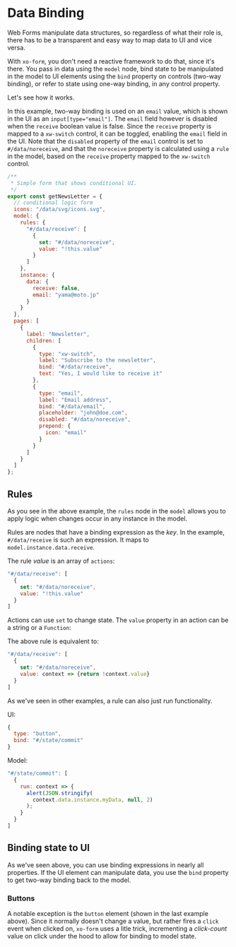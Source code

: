 # Data Binding

Web Forms manipulate data structures, so regardless of what their role is, there has to be a transparent and easy way to map data to UI and vice versa.

With `xo-form`, you don't need a reactive framework to do that, since it's there. You pass in data using the `model` node, bind state to be manipulated in the model to UI elements using the `bind` property on controls (two-way binding), or refer to state using one-way binding, in any control property.

Let's see how it works.

In this example, two-way binding is used on an `email` value, which is shown in the UI as an `input[type="email"]`. The `email` field however is disabled when the `receive` boolean value is false.
Since the `receive` property is mapped to a `xw-switch` control, it can be toggled, enabling the `email` field in the UI.
Note that the `disabled` property of the `email` control is set to `#/data/noreceive`, and that the `noreceive` property is calculated using a `rule` in the model, based on the `receive` property mapped to the `xw-switch` control.

```js
/**
 * Simple form that shows conditional UI.
 */
export const getNewsLetter = {
  // conditional logic form
  icons: "/data/svg/icons.svg",
  model: {
    rules: {
      "#/data/receive": [
        {
          set: "#/data/noreceive",
          value: "!this.value"
        }
      ]
    },
    instance: {
      data: {
        receive: false,
        email: "yama@moto.jp"
      }
    }
  },
  pages: [
    {
      label: "Newsletter",
      children: [
        {
          type: "xw-switch",
          label: "Subscribe to the newsletter",
          bind: "#/data/receive",
          text: "Yes, I would like to receive it"
        },
        {
          type: "email",
          label: "Email address",
          bind: "#/data/email",
          placeholder: "john@doe.com",
          disabled: "#/data/noreceive",
          prepend: {
            icon: "email"
          }
        }
      ]
    }
  ]
};
```

## Rules

As you see in the above example, the `rules` node in the `model` allows you to apply logic when changes occur in any instance in the model.

Rules are nodes that have a binding expression as the _key_. In the example, `#/data/receive` is such an expression. It maps to `model.instance.data.receive`.

The rule _value_ is an array of `actions`:

```js
"#/data/receive": [
  {
    set: "#/data/noreceive",
    value: "!this.value"
  }
]
```

Actions can use `set` to change state. The `value` property in an action can be a string or a `Function`:

The above rule is equivalent to:

```js
"#/data/receive": [
  {
    set: "#/data/noreceive",
    value: context => {return !context.value}
  }
]
```

As we've seen in other examples, a rule can also just run functionality.

UI:

```js
{
  type: "button",
  bind: "#/state/commit"
}
```

Model:

```js
"#/state/commit": [
  {
    run: context => {
      alert(JSON.stringify(
        context.data.instance.myData, null, 2)
      );
    }
  }
]
```

## Binding state to UI

As we've seen above, you can use binding expressions in nearly all properties. If the UI element can manipulate data, you use the `bind` property to get two-way binding back to the model.

### Buttons

A notable exception is the `button` element (shown in the last example above). Since it normally doesn't change a value, but rather fires a `click` event when clicked on, `xo-form` uses a litle trick, incrementing a _click-count_ value on click under the hood to allow for binding to model state.

